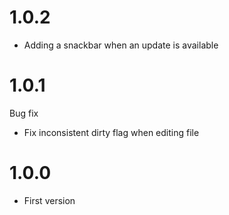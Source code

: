 # 1.0.2
- Adding a snackbar when an update is available

# 1.0.1
Bug fix
- Fix inconsistent dirty flag when editing file

# 1.0.0
- First version 
